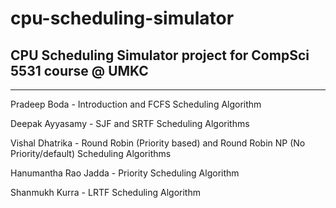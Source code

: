 # cpu-scheduling-simulator


## CPU Scheduling Simulator project for CompSci 5531 course @ UMKC

---


Pradeep Boda  - Introduction and FCFS Scheduling Algorithm

Deepak Ayyasamy - SJF and SRTF Scheduling Algorithms

Vishal Dhatrika - Round Robin (Priority based) and Round Robin NP (No Priority/default) Scheduling Algorithms

Hanumantha Rao Jadda - Priority Scheduling Algorithm

Shanmukh Kurra - LRTF Scheduling Algorithm

